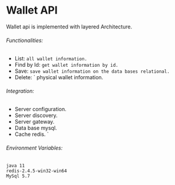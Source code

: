 # Wallet API
Wallet api is implemented with layered Architecture.

###### Functionalities:
 * List:
 ` all wallet information.
 `
 * Find by Id:
  ` get wallet information by id.
  `
 * Save:
   ` save wallet information on the data bases relational.  
   `
  * Delete:
    ` physical wallet information.
  
  ###### Integration:
   * Server configuration.
   * Server discovery.
   * Server gateway.
   * Data base mysql.
   * Cache redis.
            `
######  Environment Variables:

 ``` 
java 11
redis-2.4.5-win32-win64 
MySql 5.7
```